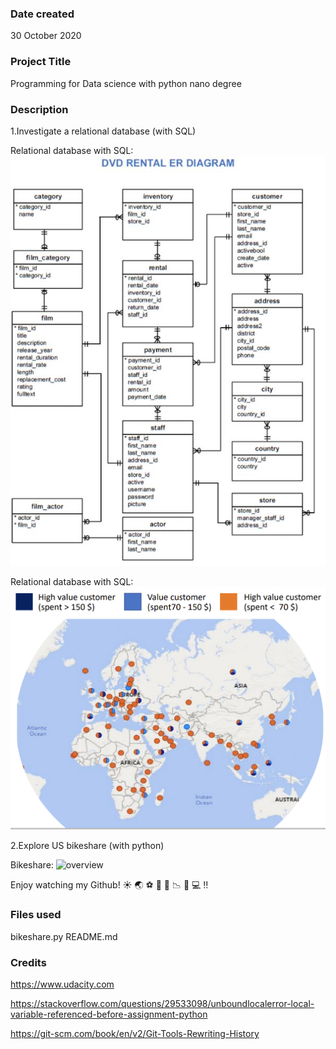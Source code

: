 ### Date created
30 October 2020

### Project Title
Programming for Data science with python nano degree

### Description
1.Investigate a relational database (with SQL)

Relational database with SQL: ![overview](https://github.com/Panuvat-Dan/udacity-github-project3/blob/documentation/SQL%20project/sakila%20database.JPG?raw=true)

Relational database with SQL: ![visualize overview](https://github.com/Panuvat-Dan/udacity-github-project3/blob/documentation/SQL%20project/picturebypowerbi.PNG?raw=true)

2.Explore US bikeshare (with python)

Bikeshare: ![overview](https://video.udacity-data.com/topher/2018/March/5aa7718d_divvy/divvy.jpg)

Enjoy watching my Github!
:sunny:
:earth_asia:
:soccer:
:atm:
:rocket:
:chart_with_downwards_trend:
:bath:
:computer:
:bangbang:

### Files used
bikeshare.py
README.md

### Credits
https://www.udacity.com

https://stackoverflow.com/questions/29533098/unboundlocalerror-local-variable-referenced-before-assignment-python

https://git-scm.com/book/en/v2/Git-Tools-Rewriting-History
